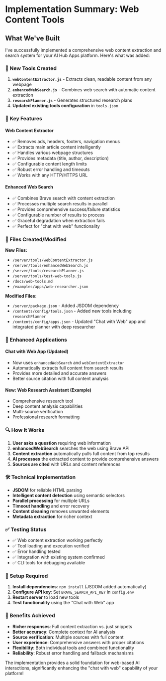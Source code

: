 # Implementation Summary: Web Content Tools

## What We've Built

I've successfully implemented a comprehensive web content extraction and search system for your AI Hub Apps platform. Here's what was added:

### 🔧 New Tools Created

1. **`webContentExtractor.js`** - Extracts clean, readable content from any webpage
2. **`enhancedWebSearch.js`** - Combines web search with automatic content extraction
3. **`researchPlanner.js`** - Generates structured research plans
4. **Updated existing tools configuration** in `tools.json`

### 🚀 Key Features

#### Web Content Extractor
- ✅ Removes ads, headers, footers, navigation menus
- ✅ Extracts main article content intelligently
- ✅ Handles various webpage structures
- ✅ Provides metadata (title, author, description)
- ✅ Configurable content length limits
- ✅ Robust error handling and timeouts
- ✅ Works with any HTTP/HTTPS URL

#### Enhanced Web Search  
- ✅ Combines Brave search with content extraction
- ✅ Processes multiple search results in parallel
- ✅ Provides comprehensive success/failure statistics
- ✅ Configurable number of results to process
- ✅ Graceful degradation when extraction fails
- ✅ Perfect for "chat with web" functionality

### 📁 Files Created/Modified

**New Files:**
- `/server/tools/webContentExtractor.js`
- `/server/tools/enhancedWebSearch.js`
- `/server/tools/researchPlanner.js`
- `/server/tools/test-web-tools.js`
- `/docs/web-tools.md`
- `/examples/apps/web-researcher.json`

**Modified Files:**
- `/server/package.json` - Added JSDOM dependency
- `/contents/config/tools.json` - Added new tools including `researchPlanner`
- `/contents/config/apps.json` - Updated "Chat with Web" app and integrated planner with deep researcher

### 🎯 Enhanced Applications

#### Chat with Web App (Updated)
- Now uses `enhancedWebSearch` and `webContentExtractor`
- Automatically extracts full content from search results
- Provides more detailed and accurate answers
- Better source citation with full content analysis

#### New: Web Research Assistant (Example)
- Comprehensive research tool
- Deep content analysis capabilities
- Multi-source verification
- Professional research formatting

### 🔍 How It Works

1. **User asks a question** requiring web information
2. **enhancedWebSearch** searches the web using Brave API
3. **Content extraction** automatically pulls full content from top results
4. **AI processes** the extracted content to provide comprehensive answers
5. **Sources are cited** with URLs and content references

### 🛠️ Technical Implementation

- **JSDOM** for reliable HTML parsing
- **Intelligent content detection** using semantic selectors
- **Parallel processing** for multiple URLs
- **Timeout handling** and error recovery
- **Content cleaning** removes unwanted elements
- **Metadata extraction** for richer context

### ✅ Testing Status

- ✅ Web content extraction working perfectly
- ✅ Tool loading and execution verified
- ✅ Error handling tested
- ✅ Integration with existing system confirmed
- ✅ CLI tools for debugging available

### 🔧 Setup Required

1. **Install dependencies**: `npm install` (JSDOM added automatically)
2. **Configure API key**: Set `BRAVE_SEARCH_API_KEY` in `config.env`
3. **Restart server** to load new tools
4. **Test functionality** using the "Chat with Web" app

### 🎉 Benefits Achieved

- **Richer responses**: Full content extraction vs. just snippets
- **Better accuracy**: Complete context for AI analysis
- **Source verification**: Multiple sources with full content
- **User experience**: Comprehensive answers with proper citations
- **Flexibility**: Both individual tools and combined functionality
- **Reliability**: Robust error handling and fallback mechanisms

The implementation provides a solid foundation for web-based AI interactions, significantly enhancing the "chat with web" capability of your platform!
